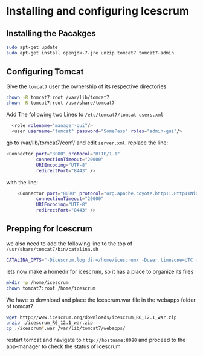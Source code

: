 Installing and configuring Icescrum
===================================

Installing the Pacakges
-----------------------

```sh
sudo apt-get update
sudo apt-get install openjdk-7-jre unzip tomcat7 tomcat7-admin
```

Configuring Tomcat
----------------

Give the `tomcat7` user the ownership of its respective directories

```sh
chown -R tomcat7:root /var/lib/tomcat7
chown -R tomcat7:root /usr/share/tomcat7
```

Add The following two Lines to `/etc/tomcat7/tomcat-users.xml`

```sh
  <role rolename="manager-gui"/>
  <user username="tomcat" password="SomePass" roles="admin-gui"/>
```

go to /var/lib/tomcat7/conf/ and edit `server.xml`. replace the line:
```sh
<Connector port="8080" protocol="HTTP/1.1"
           connectionTimeout="20000"
           URIEncoding="UTF-8"
           redirectPort="8443" />
```
with the line: 
```sh
    <Connector port="8080" protocol="org.apache.coyote.http11.Http11NioProtocol"
           connectionTimeout="20000"
           URIEncoding="UTF-8"
           redirectPort="8443" />
```

Prepping for Icescrum
---------------------

we also need to add the following line to the top of `/usr/share/tomcat7/bin/catalina.sh`

```sh
CATALINA_OPTS="-Dicescrum.log.dir=/home/icescrum/ -Duser.timezone=UTC -Dicescrum_config_location=/home/icescrum/config.groovy -Xmx512m -XX:MaxPermSize=256m"
```

lets now make a homedir for icescrum, so it has a place to organize its files

```sh
mkdir -p /home/icescrum
chown tomcat7:root /home/icescrum
```

We have to download and place the Icescrum.war file in the webapps folder of tomcat7

```sh
wget http://www.icescrum.org/downloads/icescrum_R6_12.1_war.zip
unzip ./icescrum_R6_12.1_war.zip
cp ./icescrum*.war /var/lib/tomcat7/webapps/
```

restart tomcat and navigate to `http://hostname:8080` and proceed to the app-manager to check the status of Icescrum

